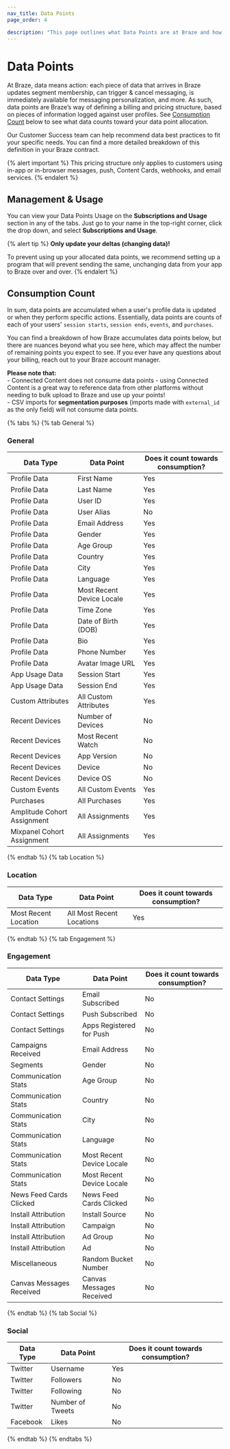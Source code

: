 ```yaml
---
nav_title: Data Points
page_order: 4

description: "This page outlines what Data Points are at Braze and how you can be aware of their usage."
---
```


# Data Points

At Braze, data means action: each piece of data that arrives in Braze updates segment membership, can trigger & cancel messaging, is immediately available for messaging personalization, and more. As such, data points are Braze’s way of defining a billing and pricing structure, based on pieces of information logged against user profiles. See [Consumption Count](#consumption-count) below to see what data counts toward your data point allocation.
 
Our Customer Success team can help recommend data best practices to fit your specific needs. You can find a more detailed breakdown of this definition in your Braze contract.

{% alert important %}
This pricing structure only applies to customers using in-app or in-browser messages, push, Content Cards, webhooks, and email services.
{% endalert %}

## Management & Usage

You can view your Data Points Usage on the __Subscriptions and Usage__ section in any of the tabs. Just go to your name in the top-right corner, click the drop down, and select __Subscriptions and Usage__.

{% alert tip %}
__Only update your deltas (changing data)!__

To prevent using up your allocated data points, we recommend setting up a program that will prevent sending the same, unchanging data from your app to Braze over and over.
{% endalert %}


## Consumption Count

In sum, data points are accumulated when a user's profile data is updated or when they perform specific actions. Essentially, data points are counts of each of your users' `session starts`, `session ends`, `events`, and `purchases`.

You can find a breakdown of how Braze accumulates data points below, but there are nuances beyond what you see here, which may affect the number of remaining points you expect to see. If you ever have any questions about your billing, reach out to your Braze account manager.

__Please note that:__<br>
&#45; Connected Content does not consume data points - using Connected Content is a great way to reference data from other platforms without needing to bulk upload to Braze and use up your points!<br>
&#45; CSV imports for __segmentation purposes__ (imports made with `external_id` as the only field) will not consume data points.

{% tabs %}
{% tab General %}

### General

|Data Type | Data Point | Does it count towards consumption? |
|---|---|---|
|Profile Data | First Name | Yes |
|Profile Data | Last Name | Yes |
|Profile Data | User ID | Yes |
|Profile Data | User Alias | No |
|Profile Data | Email Address | Yes |
|Profile Data | Gender | Yes |
|Profile Data | Age Group | Yes |
|Profile Data | Country | Yes |
|Profile Data | City | Yes |
|Profile Data | Language | Yes |
|Profile Data | Most Recent Device Locale | Yes |
|Profile Data | Time Zone | Yes |
|Profile Data | Date of Birth (DOB) | Yes |
|Profile Data | Bio | Yes |
|Profile Data | Phone Number  | Yes |
|Profile Data | Avatar Image URL | Yes |
|App Usage Data |Session Start | Yes |
|App Usage Data |Session End | Yes |
|Custom Attributes | All Custom Attributes | Yes |
|Recent Devices | Number of Devices | No |
|Recent Devices | Most Recent Watch | No |
|Recent Devices | App Version | No |
|Recent Devices | Device | No |
|Recent Devices | Device OS | No |
|Custom Events | All Custom Events | Yes |
|Purchases | All Purchases | Yes |
|Amplitude Cohort Assignment | All Assignments | Yes |
|Mixpanel Cohort Assignment | All Assignments | Yes |

  {% endtab %}
{% tab Location %}

### Location

|Data Type | Data Point | Does it count towards consumption? |
|---|---|---|
|Most Recent Location | All Most Recent Locations | Yes |

  {% endtab %}
{% tab Engagement %}

### Engagement

|Data Type | Data Point | Does it count towards consumption? |
|---|---|---|
| Contact Settings | Email Subscribed | No |
| Contact Settings |  Push Subscribed | No |
| Contact Settings |  Apps Registered for Push | No |
|Campaigns Received | Email Address | No |
|Segments | Gender | No |
|Communication Stats | Age Group | No |
|Communication Stats | Country | No |
|Communication Stats | City | No |
|Communication Stats | Language | No |
|Communication Stats | Most Recent Device Locale | No |
|Communication Stats | Most Recent Device Locale | No |
|News Feed Cards Clicked | News Feed Cards Clicked | No |
|Install Attribution | Install Source | No |
|Install Attribution | Campaign | No |
|Install Attribution | Ad Group | No |
|Install Attribution | Ad | No |
|Miscellaneous | Random Bucket Number | No |
|Canvas Messages Received | Canvas Messages Received | No |

 {% endtab %}
{% tab Social %}

### Social

|Data Type | Data Point | Does it count towards consumption? |
|---|---|---|
|Twitter | Username | Yes |
|Twitter | Followers | No |
|Twitter | Following | No |
|Twitter | Number of Tweets | No |
|Facebook | Likes | No |

 {% endtab %}
{% endtabs %}
